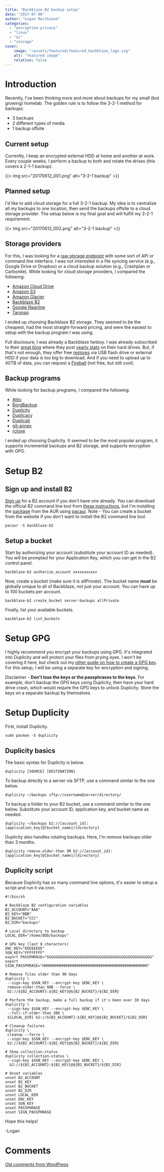 ```yaml
---
title: "Backblaze B2 backup setup"
date: "2017-07-06"
author: "Logan Marchione"
categories: 
  - "encryption-privacy"
  - "linux"
  - "oc"
  - "storage"
cover:
    image: "/assets/featured/featured_backblaze_logo.svg"
    alt: "featured image"
    relative: false
---
```


# Introduction

Recently, I've been thinking more and more about backups for my small (but growing) homelab. The golden rule is to follow the 3-2-1 method for backups:

- 3 backups
- 2 different types of media
- 1 backup offsite

## Current setup

Currently, I keep an encrypted external HDD at home and another at work. Every couple weeks, I perform a backup to both and rotate the drives (this covers a 2-1-1 backup).

{{< img src="20170612_001.png" alt="3-2-1 backup" >}}

## Planned setup

I'd like to add cloud storage for a full 3-2-1 backup. My idea is to centralize all my backups to one location, then send the backups offsite to a cloud storage provider. The setup below is my final goal and will fulfill my 3-2-1 requirement.

{{< img src="20170612_002.png" alt="3-2-1 backup" >}}

## Storage providers

For this, I was looking for a [raw storage endpoint](https://www.backblaze.com/blog/sync-vs-backup-vs-storage/) with some sort of API or command line interface. I was not interested in a file syncing service (e.g., Google Drive or Dropbox) or a cloud backup solution (e.g., Crashplan or Carbonite). While looking for cloud storage providers, I compared the following:

- [Amazon Cloud Drive](https://www.amazon.com/clouddrive)
- [Amazon S3](https://aws.amazon.com/s3/)
- [Amazon Glacier](https://aws.amazon.com/glacier/)
- [Backblaze B2](https://www.backblaze.com/cloud-storage)
- [Google Nearline](https://cloud.google.com/storage-nearline/)
- [Tarsnap](http://www.tarsnap.com/)

I ended up choosing Backblaze B2 storage. They seemed to be the cheapest, had the most straight-forward pricing, and were the easiest to setup with the backup program I was using.

Full disclosure, I was already a Backblaze fanboy. I was already subscribed to their [great blog](https://www.backblaze.com/blog/) where they post [yearly stats](https://www.backblaze.com/blog/hard-drive-failure-rates-q1-2017/) on their hard drives. But, if that's not enough, they offer free [restores](https://www.backblaze.com/restore.html) via USB flash drive or external HDD if your data is too big to download. And if you need to upload up to 40TB of data, you can request a [Fireball](https://www.backblaze.com/b2/contact-fireball.html) (not free, but still cool).

## Backup programs

While looking for backup programs, I compared the following:

- [Attic](https://attic-backup.org/)
- [BorgBackup](https://github.com/borgbackup)
- [Duplicity](http://duplicity.nongnu.org/)
- [Duplicacy](https://duplicacy.com/)
- [Duplicati](https://www.duplicati.com)
- [git-annex](https://git-annex.branchable.com/)
- [rclone](https://rclone.org/)

I ended up choosing Duplicity. It seemed to be the most popular program, it supports incremental backups and B2 storage, and supports encryption with GPG.

# Setup B2

## Sign up and install B2

[Sign up](https://www.backblaze.com/cloud-storage) for a B2 account if you don't have one already. You can download the official B2 command line tool from [these instructions](https://www.backblaze.com/b2/docs/quick_command_line.html), but I'm installing the [package](https://aur.archlinux.org/packages/backblaze-b2/) from the AUR using [pacaur](https://wiki.archlinux.org/index.php/AUR_helpers). Note - You can create a bucket from the website if you don't want to install the B2 command line tool.

```
pacaur -S backblaze-b2
```

## Setup a bucket

Start by authorizing your account (substitute your account ID as needed). You will be prompted for your Application Key, which you can get in the B2 control panel.

```
backblaze-b2 authorize_account xxxxxxxxxxx
```

Now, create a bucket (make sure it is _allPrivate_). The bucket name **must** be globally unique to all of Backblaze, not just your account. You can have up to 100 buckets per account.

```
backblaze-b2 create_bucket server-backups allPrivate
```

Finally, list your available buckets.

```
backblaze-b2 list_buckets
```

# Setup GPG

I highly recommend you encrypt your backups using GPG. It's integrated into Duplicity and will protect your files from prying eyes. I won't be covering it here, but check out my [other guide on how to create a GPG key](/2015/12/a-brief-introduction-to-gpg/#generate-a-key-pair). For this setup, I will be using a separate key for encryption and signing.

Disclaimer - **Don't lose the keys or the passphrases to the keys**. For example, don't backup the GPG keys using Duplicity, then have your hard drive crash, which would require the GPG keys to unlock Duplicity. Store the keys on a separate backup by themselves.

# Setup Duplicity

First, install Duplicity.

```
sudo pacman -S duplicity
```

## Duplicity basics

The basic syntax for Duplicity is below.

```
duplicity [SOURCE] [DESTINATION]
```

To backup directly to a server via SFTP, use a command similar to the one below.

```
duplicity ~/backups sftp://username@server/directory/
```

To backup a folder to your B2 bucket, use a command similar to the one below. Substitute your account ID, application key, and bucket name as needed.

```
duplicity ~/backups b2://[account_id]:[application_key]@[bucket_name]/[directory]
```

Duplicity also handles rotating backups. Here, I'm remove backups older than 3 months.

```
duplicity remove-older-than 3M b2://[account_id]:[application_key]@[bucket_name]/[directory]
```

## Duplicity script

Because Duplicity has so many command line options, it's easier to setup a script and run it via cron.

```
#!/bin/sh

# Backblaze B2 configuration variables
B2_ACCOUNT="AAA"
B2_KEY="BBB"
B2_BUCKET="CCC"
B2_DIR="backups"

# Local directory to backup
LOCAL_DIR="/home/DDD/backups"

# GPG key (last 8 characters)
ENC_KEY="EEEEEEEE"
SGN_KEY="FFFFFFFF"
export PASSPHRASE="GGGGGGGGGGGGGGGGGGGGGGGGGGGGGGGGGGGGGGGGGGGGGGGG"
export SIGN_PASSPHRASE="HHHHHHHHHHHHHHHHHHHHHHHHHHHHHHHHHHHHHHHHHHHHHHHH" 

# Remove files older than 90 days
duplicity \
 --sign-key $SGN_KEY --encrypt-key $ENC_KEY \
 remove-older-than 90D --force \
 b2://${B2_ACCOUNT}:${B2_KEY}@${B2_BUCKET}/${B2_DIR}

# Perform the backup, make a full backup if it's been over 30 days
duplicity \
 --sign-key $SGN_KEY --encrypt-key $ENC_KEY \
 --full-if-older-than 30D \
 ${LOCAL_DIR} b2://${B2_ACCOUNT}:${B2_KEY}@${B2_BUCKET}/${B2_DIR}

# Cleanup failures
duplicity \
 cleanup --force \
 --sign-key $SGN_KEY --encrypt-key $ENC_KEY \
 b2://${B2_ACCOUNT}:${B2_KEY}@${B2_BUCKET}/${B2_DIR}

# Show collection-status
duplicity collection-status \
 --sign-key $SGN_KEY --encrypt-key $ENC_KEY \
  b2://${B2_ACCOUNT}:${B2_KEY}@${B2_BUCKET}/${B2_DIR}

# Unset variables
unset B2_ACCOUNT
unset B2_KEY
unset B2_BUCKET
unset B2_DIR
unset LOCAL_DIR
unset ENC_KEY
unset SGN_KEY
unset PASSPHRASE
unset SIGN_PASSPHRASE
```

Hope this helps!

\-Logan

# Comments

[Old comments from WordPress](/2017/07/backblaze-b2-backup-setup/comments.txt)